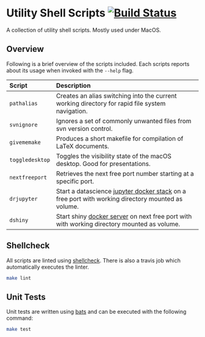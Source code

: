 # Utility Shell Scripts [![Build Status](https://travis-ci.com/jantrienes/util-scripts.svg?token=UCnMzu7iMZD7cq6Bwsx2&branch=master)](https://travis-ci.com/jantrienes/util-scripts)
A collection of utility shell scripts. Mostly used under MacOS.

## Overview
Following is a brief overview of the scripts included. Each scripts reports about its usage when
invoked with the `--help` flag.

| Script          | Description                                                                                                                                   |
|:----------------|:----------------------------------------------------------------------------------------------------------------------------------------------|
| `pathalias`     | Creates an alias switching into the current working directory for rapid file system navigation.                                               |
| `svnignore`     | Ignores a set of commonly unwanted files from svn version control.                                                                            |
| `givememake`    | Produces a short makefile for compilation of LaTeX documents.                                                                                 |
| `toggledesktop` | Toggles the visibility state of the macOS desktop. Good for presentations.                                                                    |
| `nextfreeport`  | Retrieves the next free port number starting at a specific port.                                                                              |
| `drjupyter`     | Start a datascience [jupyter docker stack](https://github.com/jupyter/docker-stacks) on a free port with working directory mounted as volume. |
| `dshiny`        | Start shiny [docker server](https://github.com/rocker-org/shiny) on next free port with with working directory mounted as volume.             |

## Shellcheck
All scripts are linted using [shellcheck](https://github.com/koalaman/shellcheck). There is also a travis job which automatically executes the linter.

```sh
make lint
```

## Unit Tests
Unit tests are written using [bats](https://github.com/sstephenson/bats) and can be executed with
the following command:

```sh
make test
```
